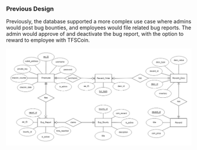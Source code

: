 ### Previous Design
Previously, the database supported a more complex use case where admins would post bug bounties, and employees would file related bug reports. 
The admin would approve of and deactivate the bug report, with the option to reward to employee with TFSCoin.

![alt text](https://github.com/JRyanEv/TFSCoin/blob/main/database/Previous%20Design%20Iterations/ERD%20Data%20Model.png)

